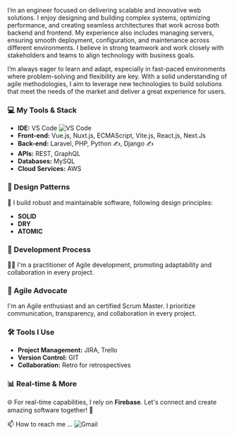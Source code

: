 I’m an engineer focused on delivering scalable and innovative web solutions. I enjoy designing and building complex systems, optimizing performance, and creating seamless architectures that work across both backend and frontend. My experience also includes managing servers, ensuring smooth deployment, configuration, and maintenance across different environments. I believe in strong teamwork and work closely with stakeholders and teams to align technology with business goals.

I’m always eager to learn and adapt, especially in fast-paced environments where problem-solving and flexibility are key. With a solid understanding of agile methodologies, I aim to leverage new technologies to build solutions that meet the needs of the market and deliver a great experience for users.


### 💻 My Tools & Stack

- **IDE:** VS Code ![VS Code](https://img.shields.io/badge/-VSCode-%23007ACC?style=flat-square&logo=visual-studio-code)
- **Front-end:** Vue.js, Nuxt.js, ECMAScript, Vite.js, React.js, Next.Js
- **Back-end:** Laravel, PHP, Python ✍️, Django ✍️
- **APIs:** REST, GraphQL
- **Databases:** MySQL
- **Cloud Services:** AWS

### 🎨 Design Patterns

🔨 I build robust and maintainable software, following design principles:
- **SOLID**
- **DRY**
- **ATOMIC**

### 🚀 Development Process

🏃‍♂️ I'm a practitioner of Agile development, promoting adaptability and collaboration in every project.

### 🚀 Agile Advocate

I'm an Agile enthusiast and an certified Scrum Master. I prioritize communication, transparency, and collaboration in every project.

### 🛠️ Tools I Use

- **Project Management:** JIRA, Trello
- **Version Control:** GIT
- **Collaboration:** Retro for retrospectives

### 📊 Real-time & More

🌐 For real-time capabilities, I rely on **Firebase**. Let's connect and create amazing software together! 📩

📫 How to reach me ... ![Gmail](https://img.shields.io/badge/-kanokhossain.se@gmail.com-EA4335?style=flat-square&logoColor=black&logo=mail.ru&link=kanokhossain.se@gmail.com)

